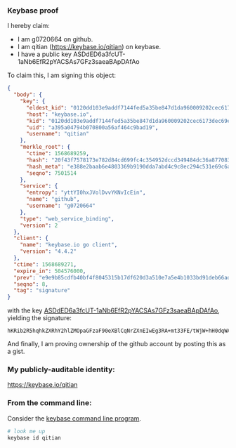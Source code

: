 ### Keybase proof

I hereby claim:

  * I am g0720664 on github.
  * I am qitian (https://keybase.io/qitian) on keybase.
  * I have a public key ASDdED6a3fcUT-1aNb6EfR2pYACSAs7GFz3saeaBApDAfAo

To claim this, I am signing this object:

```json
{
  "body": {
    "key": {
      "eldest_kid": "0120dd103e9addf7144fed5a35be847d1da960009202cec6173dec69e6810290c07c0a",
      "host": "keybase.io",
      "kid": "0120dd103e9addf7144fed5a35be847d1da960009202cec6173dec69e6810290c07c0a",
      "uid": "a395a04794b070800a56af464c9bad19",
      "username": "qitian"
    },
    "merkle_root": {
      "ctime": 1568689259,
      "hash": "20f43f7578173e782d84cd699fc4c354952dccd349484dc36a877083a1c61ba8e353ce1c2f700704dabf8fa68117b72e1975ed578d21d230d1d1501b7b49596e",
      "hash_meta": "e388e2baab6e4803369b9190dda7abd4c9c8ec294c531e69c6af81516883153d",
      "seqno": 7501514
    },
    "service": {
      "entropy": "yttYI0hxJVolDvvYKNvIcEin",
      "name": "github",
      "username": "g0720664"
    },
    "type": "web_service_binding",
    "version": 2
  },
  "client": {
    "name": "keybase.io go client",
    "version": "4.4.2"
  },
  "ctime": 1568689271,
  "expire_in": 504576000,
  "prev": "e9e9b85cdfb40bf4f8045315b17df620d3a510e7a5e4b1033bd91deb66ad2eda",
  "seqno": 8,
  "tag": "signature"
}
```

with the key [ASDdED6a3fcUT-1aNb6EfR2pYACSAs7GFz3saeaBApDAfAo](https://keybase.io/qitian), yielding the signature:

```
hKRib2R5hqhkZXRhY2hlZMOpaGFzaF90eXBlCqNrZXnEIwEg3RA+mt33FE/tWjW+hH0dqWAAkgLOxhc97GnmgQKQwHwKp3BheWxvYWTESpcCCMQg6em4XN+0C/T4BFMVsX32INOlEOel5LEDO9kd62atLtrEIEZ26Elm5ARObREk1Kv8OQDelxqV0rNQOH/jmJEl38YvAgHCo3NpZ8RAWcy1VWXrJ0X0d16WqX66CziKyOJLgBbUwqIjuyp0jWL1eEhbVe1gu5VrmML8E9ujWEI/K/C9rcwBM9fRln10AqhzaWdfdHlwZSCkaGFzaIKkdHlwZQildmFsdWXEIJCG0/phHUE+XfMX1dxUcNngN6IldCcPrLZeNjAR0QPlo3RhZ80CAqd2ZXJzaW9uAQ==

```

And finally, I am proving ownership of the github account by posting this as a gist.

### My publicly-auditable identity:

https://keybase.io/qitian

### From the command line:

Consider the [keybase command line program](https://keybase.io/download).

```bash
# look me up
keybase id qitian
```
